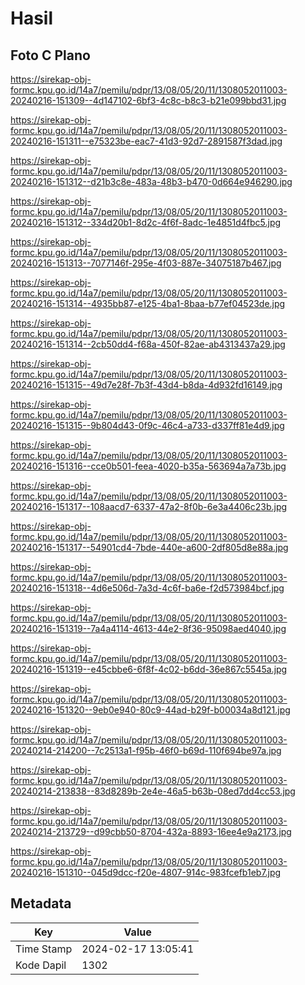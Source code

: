 # Hasil

## Foto C Plano

https://sirekap-obj-formc.kpu.go.id/14a7/pemilu/pdpr/13/08/05/20/11/1308052011003-20240216-151309--4d147102-6bf3-4c8c-b8c3-b21e099bbd31.jpg

https://sirekap-obj-formc.kpu.go.id/14a7/pemilu/pdpr/13/08/05/20/11/1308052011003-20240216-151311--e75323be-eac7-41d3-92d7-2891587f3dad.jpg

https://sirekap-obj-formc.kpu.go.id/14a7/pemilu/pdpr/13/08/05/20/11/1308052011003-20240216-151312--d21b3c8e-483a-48b3-b470-0d664e946290.jpg

https://sirekap-obj-formc.kpu.go.id/14a7/pemilu/pdpr/13/08/05/20/11/1308052011003-20240216-151312--334d20b1-8d2c-4f6f-8adc-1e4851d4fbc5.jpg

https://sirekap-obj-formc.kpu.go.id/14a7/pemilu/pdpr/13/08/05/20/11/1308052011003-20240216-151313--7077146f-295e-4f03-887e-34075187b467.jpg

https://sirekap-obj-formc.kpu.go.id/14a7/pemilu/pdpr/13/08/05/20/11/1308052011003-20240216-151314--4935bb87-e125-4ba1-8baa-b77ef04523de.jpg

https://sirekap-obj-formc.kpu.go.id/14a7/pemilu/pdpr/13/08/05/20/11/1308052011003-20240216-151314--2cb50dd4-f68a-450f-82ae-ab4313437a29.jpg

https://sirekap-obj-formc.kpu.go.id/14a7/pemilu/pdpr/13/08/05/20/11/1308052011003-20240216-151315--49d7e28f-7b3f-43d4-b8da-4d932fd16149.jpg

https://sirekap-obj-formc.kpu.go.id/14a7/pemilu/pdpr/13/08/05/20/11/1308052011003-20240216-151315--9b804d43-0f9c-46c4-a733-d337ff81e4d9.jpg

https://sirekap-obj-formc.kpu.go.id/14a7/pemilu/pdpr/13/08/05/20/11/1308052011003-20240216-151316--cce0b501-feea-4020-b35a-563694a7a73b.jpg

https://sirekap-obj-formc.kpu.go.id/14a7/pemilu/pdpr/13/08/05/20/11/1308052011003-20240216-151317--108aacd7-6337-47a2-8f0b-6e3a4406c23b.jpg

https://sirekap-obj-formc.kpu.go.id/14a7/pemilu/pdpr/13/08/05/20/11/1308052011003-20240216-151317--54901cd4-7bde-440e-a600-2df805d8e88a.jpg

https://sirekap-obj-formc.kpu.go.id/14a7/pemilu/pdpr/13/08/05/20/11/1308052011003-20240216-151318--4d6e506d-7a3d-4c6f-ba6e-f2d573984bcf.jpg

https://sirekap-obj-formc.kpu.go.id/14a7/pemilu/pdpr/13/08/05/20/11/1308052011003-20240216-151319--7a4a4114-4613-44e2-8f36-95098aed4040.jpg

https://sirekap-obj-formc.kpu.go.id/14a7/pemilu/pdpr/13/08/05/20/11/1308052011003-20240216-151319--e45cbbe6-6f8f-4c02-b6dd-36e867c5545a.jpg

https://sirekap-obj-formc.kpu.go.id/14a7/pemilu/pdpr/13/08/05/20/11/1308052011003-20240216-151320--9eb0e940-80c9-44ad-b29f-b00034a8d121.jpg

https://sirekap-obj-formc.kpu.go.id/14a7/pemilu/pdpr/13/08/05/20/11/1308052011003-20240214-214200--7c2513a1-f95b-46f0-b69d-110f694be97a.jpg

https://sirekap-obj-formc.kpu.go.id/14a7/pemilu/pdpr/13/08/05/20/11/1308052011003-20240214-213838--83d8289b-2e4e-46a5-b63b-08ed7dd4cc53.jpg

https://sirekap-obj-formc.kpu.go.id/14a7/pemilu/pdpr/13/08/05/20/11/1308052011003-20240214-213729--d99cbb50-8704-432a-8893-16ee4e9a2173.jpg

https://sirekap-obj-formc.kpu.go.id/14a7/pemilu/pdpr/13/08/05/20/11/1308052011003-20240216-151310--045d9dcc-f20e-4807-914c-983fcefb1eb7.jpg


## Metadata

| Key        | Value               |
| ---------- | ------------------- |
| Time Stamp | 2024-02-17 13:05:41 |
| Kode Dapil | 1302                |



